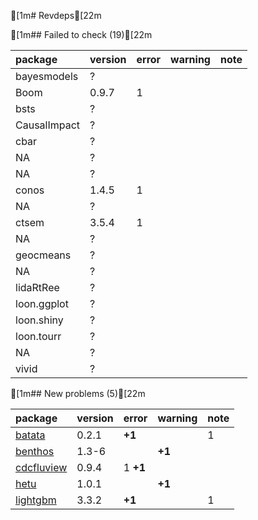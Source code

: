 [1m# Revdeps[22m

[1m## Failed to check (19)[22m

|package      |version |error |warning |note |
|:------------|:-------|:-----|:-------|:----|
|bayesmodels  |?       |      |        |     |
|Boom         |0.9.7   |1     |        |     |
|bsts         |?       |      |        |     |
|CausalImpact |?       |      |        |     |
|cbar         |?       |      |        |     |
|NA           |?       |      |        |     |
|NA           |?       |      |        |     |
|conos        |1.4.5   |1     |        |     |
|NA           |?       |      |        |     |
|ctsem        |3.5.4   |1     |        |     |
|NA           |?       |      |        |     |
|geocmeans    |?       |      |        |     |
|NA           |?       |      |        |     |
|lidaRtRee    |?       |      |        |     |
|loon.ggplot  |?       |      |        |     |
|loon.shiny   |?       |      |        |     |
|loon.tourr   |?       |      |        |     |
|NA           |?       |      |        |     |
|vivid        |?       |      |        |     |

[1m## New problems (5)[22m

|package                              |version |error    |warning |note |
|:------------------------------------|:-------|:--------|:-------|:----|
|[batata](problems.md#batata)         |0.2.1   |__+1__   |        |1    |
|[benthos](problems.md#benthos)       |1.3-6   |         |__+1__  |     |
|[cdcfluview](problems.md#cdcfluview) |0.9.4   |1 __+1__ |        |     |
|[hetu](problems.md#hetu)             |1.0.1   |         |__+1__  |     |
|[lightgbm](problems.md#lightgbm)     |3.3.2   |__+1__   |        |1    |

